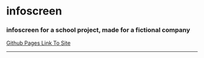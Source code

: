 # infoscreen

### infoscreen for a school project, made for a fictional company 

[Github Pages Link To Site](https://cur-53.github.io/infoscreen/)

---
